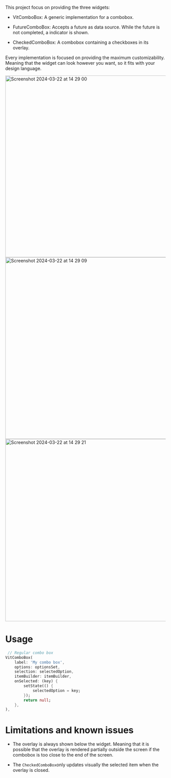 This project focus on providing the three widgets:

- VitComboBox: A generic implementation for a combobox.

- FutureComboBox: Accepts a future as data source. While the future is not completed, a indicator is shown.

- CheckedComboBox: A combobox containing a checkboxes in its overlay.

Every implementation is focused on providing the maximum customizability. Meaning that the widget can look however you want, so it fits with your design language.

<img width="571" alt="Screenshot 2024-03-22 at 14 29 00" src="https://github.com/TimeLord2010/vit_combo_box/assets/50129092/3181fb60-6e6f-4e7f-bfe7-b845f4ac1027">

<img width="571" alt="Screenshot 2024-03-22 at 14 29 09" src="https://github.com/TimeLord2010/vit_combo_box/assets/50129092/faaad685-d7fc-42ec-81b0-f28df9e717e0">

<img width="573" alt="Screenshot 2024-03-22 at 14 29 21" src="https://github.com/TimeLord2010/vit_combo_box/assets/50129092/8ed3aa86-71ba-4c4d-9499-6cd781a381d5">


# Usage

```dart
 // Regular combo box
VitComboBox(
    label: 'My combo box',
    options: optionsSet,
    selection: selectedOption,
    itemBuilder: itemBuilder,
    onSelected: (key) {
        setState(() {
            selectedOption = key;
        });
        return null;
    },
),
```


# Limitations and known issues


- The overlay is always shown below the widget. Meaning that it is possible that the overlay is rendered partially outside the screen if the combobox is too close to the end of the screen.

- The `CheckedComboBox`only updates visually the selected item when the overlay is closed.